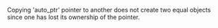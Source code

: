 Copying 'auto_ptr' pointer to another does not create two equal objects since one has lost its ownership of the pointer.